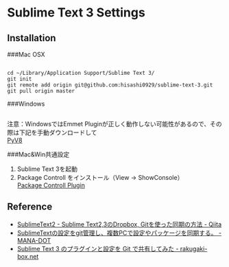 Sublime Text 3 Settings
==============================

Installation
------------

###Mac OSX
```shell-session

cd ~/Library/Application Support/Sublime Text 3/
git init
git remote add origin git@github.com:hisashi0929/sublime-text-3.git
git pull origin master

```

###Windows
```shell-session

```

注意：WindowsではEmmet Pluginが正しく動作しない可能性があるので、その際は下記を手動ダウンロードして  
[PyV8](https://github.com/emmetio/pyv8-binaries)

###Mac&Win共通設定

1. Sublime Text 3を起動
2. Package Controll をインストール（View -> ShowConsole）  
[Package Controll Plugin](https://sublime.wbond.net/installation)

Reference
---------
* [SublimeText2 - Sublime Text2,3のDropbox, Gitを使った同期の方法 - Qiita](http://qiita.com/matsu_chara/items/b58564bba37e81637057#windowsvista%E4%BB%A5%E9%99%8D%E3%81%AE%E5%A0%B4%E5%90%88)	
* [SublimeTextの設定をgit管理し、複数PCで設定やパッケージを同期する。 - MANA-DOT](http://blog.manaten.net/entry/sublimetext-git)
* [Sublime Text 3 のプラグインと設定を Git で共有してみた - rakugaki-box.net](http://blog.rakugaki-box.net/entry/2014/11/16/sublime_git)